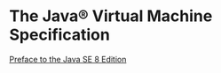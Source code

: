 # The Java® Virtual Machine Specification

[Preface to the Java SE 8 Edition](preface-to-the-java-se-8-edition.md)





